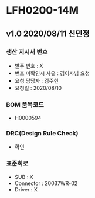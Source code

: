 # LFH0200-14M

## v1.0 2020/08/11 신민정

### 생산 지시서 번호
* 발주 번호 : X
* 번호 미확인시 사유 : 김이사님 요청
* 요청 담당자 : 김주현
* 요청일 : 2020/08/10

###  BOM 품목코드
* H0000594

### DRC(Design Rule Check)
* 확인

### 표준회로
* SUB : X
* Connector : 20037WR-02
* Driver : X
